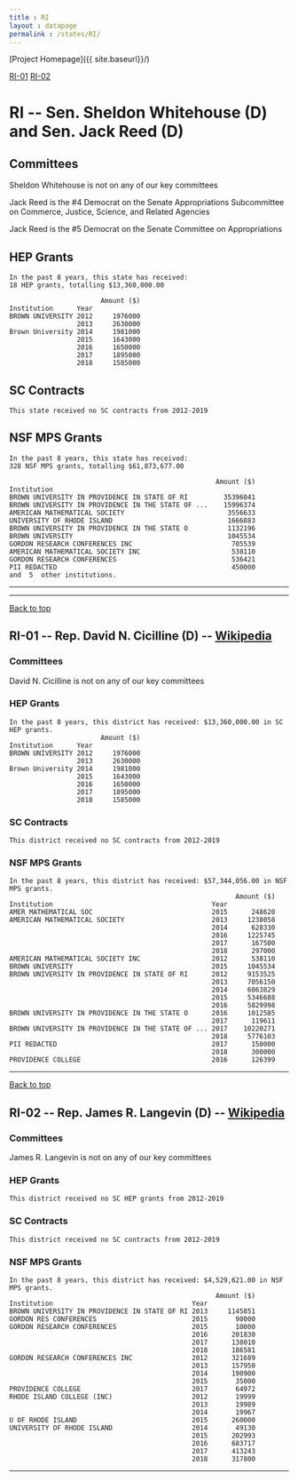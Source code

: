 ```yaml
---
title : RI
layout : datapage
permalink : /states/RI/
---
```

<a name="top"></a>
[Project Homepage]({{ site.baseurl}}/)


[RI-01](#RI-01)  [RI-02](#RI-02)  

# RI -- Sen. Sheldon Whitehouse (D) and  Sen. Jack Reed (D)
## Committees
Sheldon Whitehouse is not on any of our key committees 

Jack Reed is the #4 Democrat on the Senate Appropriations Subcommittee on Commerce, Justice, Science, and Related Agencies 

Jack Reed is the #5 Democrat on the Senate Committee on Appropriations 

## HEP Grants
```
In the past 8 years, this state has received:
18 HEP grants, totalling $13,360,000.00
 
                       Amount ($)
Institution      Year            
BROWN UNIVERSITY 2012     1976000
                 2013     2630000
Brown University 2014     1981000
                 2015     1643000
                 2016     1650000
                 2017     1895000
                 2018     1585000
```
## SC Contracts
```
This state received no SC contracts from 2012-2019
```
## NSF MPS Grants
```
In the past 8 years, this state has received:
328 NSF MPS grants, totalling $61,873,677.00
 
                                                    Amount ($)
Institution                                                   
BROWN UNIVERSITY IN PROVIDENCE IN STATE OF RI         35396041
BROWN UNIVERSITY IN PROVIDENCE IN THE STATE OF ...    15996374
AMERICAN MATHEMATICAL SOCIETY                          3556633
UNIVERSITY OF RHODE ISLAND                             1666883
BROWN UNIVERSITY IN PROVIDENCE IN THE STATE O          1132196
BROWN UNIVERSITY                                       1045534
GORDON RESEARCH CONFERENCES INC                         705539
AMERICAN MATHEMATICAL SOCIETY INC                       538110
GORDON RESEARCH CONFERENCES                             536421
PII REDACTED                                            450000
and  5  other institutions.
```
---
---
<a name="RI-01"></a>
[Back to top](#top)
## RI-01 -- Rep. David N. Cicilline (D) -- [Wikipedia](https://en.wikipedia.org/wiki/RI-01)
### Committees
David N. Cicilline is not on any of our key committees 

### HEP Grants
```
In the past 8 years, this district has received: $13,360,000.00 in SC HEP grants.
                       Amount ($)
Institution      Year            
BROWN UNIVERSITY 2012     1976000
                 2013     2630000
Brown University 2014     1981000
                 2015     1643000
                 2016     1650000
                 2017     1895000
                 2018     1585000
```
### SC Contracts
```
This district received no SC contracts from 2012-2019
```
### NSF MPS Grants
```
In the past 8 years, this district has received: $57,344,056.00 in NSF MPS grants.
                                                         Amount ($)
Institution                                        Year            
AMER MATHEMATICAL SOC                              2015      248620
AMERICAN MATHEMATICAL SOCIETY                      2013     1238058
                                                   2014      628330
                                                   2016     1225745
                                                   2017      167500
                                                   2018      297000
AMERICAN MATHEMATICAL SOCIETY INC                  2012      538110
BROWN UNIVERSITY                                   2015     1045534
BROWN UNIVERSITY IN PROVIDENCE IN STATE OF RI      2012     9153525
                                                   2013     7056150
                                                   2014     6863829
                                                   2015     5346688
                                                   2016     5829998
BROWN UNIVERSITY IN PROVIDENCE IN THE STATE O      2016     1012585
                                                   2017      119611
BROWN UNIVERSITY IN PROVIDENCE IN THE STATE OF ... 2017    10220271
                                                   2018     5776103
PII REDACTED                                       2017      150000
                                                   2018      300000
PROVIDENCE COLLEGE                                 2016      126399
```
---
<a name="RI-02"></a>
[Back to top](#top)
## RI-02 -- Rep. James R. Langevin (D) -- [Wikipedia](https://en.wikipedia.org/wiki/RI-02)
### Committees
James R. Langevin is not on any of our key committees 

### HEP Grants
```
This district received no SC HEP grants from 2012-2019
```
### SC Contracts
```
This district received no SC contracts from 2012-2019
```
### NSF MPS Grants
```
In the past 8 years, this district has received: $4,529,621.00 in NSF MPS grants.
                                                    Amount ($)
Institution                                   Year            
BROWN UNIVERSITY IN PROVIDENCE IN STATE OF RI 2013     1145851
GORDON RES CONFERENCES                        2015       90000
GORDON RESEARCH CONFERENCES                   2015       10000
                                              2016      201830
                                              2017      138010
                                              2018      186581
GORDON RESEARCH CONFERENCES INC               2012      321689
                                              2013      157950
                                              2014      190900
                                              2015       35000
PROVIDENCE COLLEGE                            2017       64972
RHODE ISLAND COLLEGE (INC)                    2012       19999
                                              2013       19989
                                              2014       19967
U OF RHODE ISLAND                             2015      260000
UNIVERSITY OF RHODE ISLAND                    2014       49130
                                              2015      202993
                                              2016      683717
                                              2017      413243
                                              2018      317800
```
---
